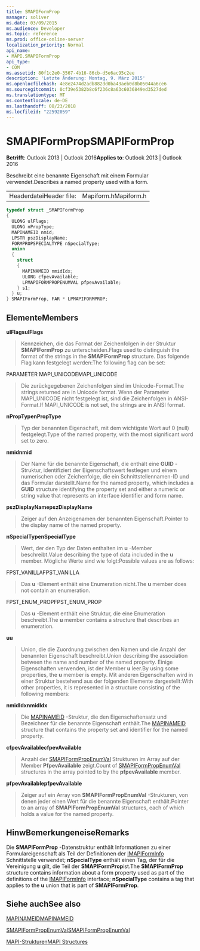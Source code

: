 ```yaml
---
title: SMAPIFormProp
manager: soliver
ms.date: 03/09/2015
ms.audience: Developer
ms.topic: reference
ms.prod: office-online-server
localization_priority: Normal
api_name:
- MAPI.SMAPIFormProp
api_type:
- COM
ms.assetid: 80f1c2e0-3567-4b16-86cb-d5e6ac95c2ee
description: 'Letzte Änderung: Montag, 9. März 2015'
ms.openlocfilehash: 4e8e2474d2adb882dd0ba43aeb0d8b05044a6ce6
ms.sourcegitcommit: 0cf39e5382b8c6f236c8a63c6036849ed3527ded
ms.translationtype: MT
ms.contentlocale: de-DE
ms.lasthandoff: 08/23/2018
ms.locfileid: "22592059"
---
```

# <a name="smapiformprop"></a><span data-ttu-id="9050e-103">SMAPIFormProp</span><span class="sxs-lookup"><span data-stu-id="9050e-103">SMAPIFormProp</span></span>

  
  
<span data-ttu-id="9050e-104">**Betrifft**: Outlook 2013 | Outlook 2016</span><span class="sxs-lookup"><span data-stu-id="9050e-104">**Applies to**: Outlook 2013 | Outlook 2016</span></span> 
  
<span data-ttu-id="9050e-105">Beschreibt eine benannte Eigenschaft mit einem Formular verwendet.</span><span class="sxs-lookup"><span data-stu-id="9050e-105">Describes a named property used with a form.</span></span> 
  
|||
|:-----|:-----|
|<span data-ttu-id="9050e-106">Headerdatei</span><span class="sxs-lookup"><span data-stu-id="9050e-106">Header file:</span></span>  <br/> |<span data-ttu-id="9050e-107">Mapiform.h</span><span class="sxs-lookup"><span data-stu-id="9050e-107">Mapiform.h</span></span>  <br/> |
   
```cpp
typedef struct _SMAPIFormProp
{
  ULONG ulFlags;
  ULONG nPropType;
  MAPINAMEID nmid;
  LPSTR pszDisplayName;
  FORMPROPSPECIALTYPE nSpecialType;
  union
  {
    struct
    {
      MAPINAMEID nmidIdx;
      ULONG cfpevAvailable;
      LPMAPIFORMPROPENUMVAL pfpevAvailable;
    } s1;
  } u;
} SMAPIFormProp, FAR * LPMAPIFORMPROP;

```

## <a name="members"></a><span data-ttu-id="9050e-108">Elemente</span><span class="sxs-lookup"><span data-stu-id="9050e-108">Members</span></span>

 <span data-ttu-id="9050e-109">**ulFlags**</span><span class="sxs-lookup"><span data-stu-id="9050e-109">**ulFlags**</span></span>
  
> <span data-ttu-id="9050e-110">Kennzeichen, die das Format der Zeichenfolgen in der Struktur **SMAPIFormProp** zu unterscheiden.</span><span class="sxs-lookup"><span data-stu-id="9050e-110">Flags used to distinguish the format of the strings in the **SMAPIFormProp** structure.</span></span> <span data-ttu-id="9050e-111">Das folgende Flag kann festgelegt werden:</span><span class="sxs-lookup"><span data-stu-id="9050e-111">The following flag can be set:</span></span> 
    
<span data-ttu-id="9050e-112">PARAMETER MAPI_UNICODE</span><span class="sxs-lookup"><span data-stu-id="9050e-112">MAPI_UNICODE</span></span> 
  
> <span data-ttu-id="9050e-113">Die zurückgegebenen Zeichenfolgen sind im Unicode-Format.</span><span class="sxs-lookup"><span data-stu-id="9050e-113">The strings returned are in Unicode format.</span></span> <span data-ttu-id="9050e-114">Wenn der Parameter MAPI_UNICODE nicht festgelegt ist, sind die Zeichenfolgen in ANSI-Format.</span><span class="sxs-lookup"><span data-stu-id="9050e-114">If MAPI_UNICODE is not set, the strings are in ANSI format.</span></span>
    
 <span data-ttu-id="9050e-115">**nPropType**</span><span class="sxs-lookup"><span data-stu-id="9050e-115">**nPropType**</span></span>
  
> <span data-ttu-id="9050e-116">Typ der benannten Eigenschaft, mit dem wichtigste Wort auf 0 (null) festgelegt.</span><span class="sxs-lookup"><span data-stu-id="9050e-116">Type of the named property, with the most significant word set to zero.</span></span> 
    
 <span data-ttu-id="9050e-117">**nmid**</span><span class="sxs-lookup"><span data-stu-id="9050e-117">**nmid**</span></span>
  
> <span data-ttu-id="9050e-118">Der Name für die benannte Eigenschaft, die enthält eine **GUID** -Struktur, identifiziert der Eigenschaftswert festlegen und einem numerischen oder Zeichenfolge, die ein Schnittstellennamen-ID und das Formular darstellt.</span><span class="sxs-lookup"><span data-stu-id="9050e-118">Name for the named property, which includes a **GUID** structure identifying the property set and either a numeric or string value that represents an interface identifier and form name.</span></span> 
    
 <span data-ttu-id="9050e-119">**pszDisplayName**</span><span class="sxs-lookup"><span data-stu-id="9050e-119">**pszDisplayName**</span></span>
  
> <span data-ttu-id="9050e-120">Zeiger auf den Anzeigenamen der benannten Eigenschaft.</span><span class="sxs-lookup"><span data-stu-id="9050e-120">Pointer to the display name of the named property.</span></span>
    
 <span data-ttu-id="9050e-121">**nSpecialType**</span><span class="sxs-lookup"><span data-stu-id="9050e-121">**nSpecialType**</span></span>
  
> <span data-ttu-id="9050e-122">Wert, der den Typ der Daten enthalten im **u** -Member beschreibt.</span><span class="sxs-lookup"><span data-stu-id="9050e-122">Value describing the type of data included in the **u** member.</span></span> <span data-ttu-id="9050e-123">Mögliche Werte sind wie folgt:</span><span class="sxs-lookup"><span data-stu-id="9050e-123">Possible values are as follows:</span></span> 
    
<span data-ttu-id="9050e-124">FPST_VANILLA</span><span class="sxs-lookup"><span data-stu-id="9050e-124">FPST_VANILLA</span></span> 
  
> <span data-ttu-id="9050e-125">Das **u** -Element enthält eine Enumeration nicht.</span><span class="sxs-lookup"><span data-stu-id="9050e-125">The **u** member does not contain an enumeration.</span></span> 
    
<span data-ttu-id="9050e-126">FPST_ENUM_PROP</span><span class="sxs-lookup"><span data-stu-id="9050e-126">FPST_ENUM_PROP</span></span> 
  
> <span data-ttu-id="9050e-127">Das **u** -Element enthält eine Struktur, die eine Enumeration beschreibt.</span><span class="sxs-lookup"><span data-stu-id="9050e-127">The **u** member contains a structure that describes an enumeration.</span></span> 
    
 <span data-ttu-id="9050e-128">**u**</span><span class="sxs-lookup"><span data-stu-id="9050e-128">**u**</span></span>
  
> <span data-ttu-id="9050e-129">Union, die die Zuordnung zwischen den Namen und die Anzahl der benannten Eigenschaft beschreibt.</span><span class="sxs-lookup"><span data-stu-id="9050e-129">Union describing the association between the name and number of the named property.</span></span> <span data-ttu-id="9050e-130">Einige Eigenschaften verwenden, ist der Member **u** leer.</span><span class="sxs-lookup"><span data-stu-id="9050e-130">By using some properties, the **u** member is empty.</span></span> <span data-ttu-id="9050e-131">Mit anderen Eigenschaften wird in einer Struktur bestehend aus der folgenden Elemente dargestellt:</span><span class="sxs-lookup"><span data-stu-id="9050e-131">With other properties, it is represented in a structure consisting of the following members:</span></span> 
    
 <span data-ttu-id="9050e-132">**nmidIdx**</span><span class="sxs-lookup"><span data-stu-id="9050e-132">**nmidIdx**</span></span>
  
> <span data-ttu-id="9050e-133">Die [MAPINAMEID](mapinameid.md) -Struktur, die den Eigenschaftensatz und Bezeichner für die benannte Eigenschaft enthält.</span><span class="sxs-lookup"><span data-stu-id="9050e-133">The [MAPINAMEID](mapinameid.md) structure that contains the property set and identifier for the named property.</span></span> 
    
 <span data-ttu-id="9050e-134">**cfpevAvailable**</span><span class="sxs-lookup"><span data-stu-id="9050e-134">**cfpevAvailable**</span></span>
  
> <span data-ttu-id="9050e-135">Anzahl der [SMAPIFormPropEnumVal](smapiformpropenumval.md) Strukturen im Array auf der Member **PfpevAvailable** zeigt.</span><span class="sxs-lookup"><span data-stu-id="9050e-135">Count of [SMAPIFormPropEnumVal](smapiformpropenumval.md) structures in the array pointed to by the **pfpevAvailable** member.</span></span> 
    
 <span data-ttu-id="9050e-136">**pfpevAvailable**</span><span class="sxs-lookup"><span data-stu-id="9050e-136">**pfpevAvailable**</span></span>
  
> <span data-ttu-id="9050e-137">Zeiger auf ein Array von **SMAPIFormPropEnumVal** -Strukturen, von denen jeder einen Wert für die benannte Eigenschaft enthält.</span><span class="sxs-lookup"><span data-stu-id="9050e-137">Pointer to an array of **SMAPIFormPropEnumVal** structures, each of which holds a value for the named property.</span></span> 
    
## <a name="remarks"></a><span data-ttu-id="9050e-138">HinwBemerkungeneise</span><span class="sxs-lookup"><span data-stu-id="9050e-138">Remarks</span></span>

<span data-ttu-id="9050e-139">Die **SMAPIFormProp** -Datenstruktur enthält Informationen zu einer Formulareigenschaft als Teil der Definitionen der [IMAPIFormInfo](imapiforminfoimapiprop.md) Schnittstelle verwendet; **nSpecialType** enthält einen Tag, der für die Vereinigung **u** gilt, die Teil der **SMAPIFormProp**ist.</span><span class="sxs-lookup"><span data-stu-id="9050e-139">The **SMAPIFormProp** structure contains information about a form property used as part of the definitions of the [IMAPIFormInfo](imapiforminfoimapiprop.md) interface; **nSpecialType** contains a tag that applies to the **u** union that is part of **SMAPIFormProp**.</span></span>
  
## <a name="see-also"></a><span data-ttu-id="9050e-140">Siehe auch</span><span class="sxs-lookup"><span data-stu-id="9050e-140">See also</span></span>



[<span data-ttu-id="9050e-141">MAPINAMEID</span><span class="sxs-lookup"><span data-stu-id="9050e-141">MAPINAMEID</span></span>](mapinameid.md)
  
[<span data-ttu-id="9050e-142">SMAPIFormPropEnumVal</span><span class="sxs-lookup"><span data-stu-id="9050e-142">SMAPIFormPropEnumVal</span></span>](smapiformpropenumval.md)


[<span data-ttu-id="9050e-143">MAPI-Strukturen</span><span class="sxs-lookup"><span data-stu-id="9050e-143">MAPI Structures</span></span>](mapi-structures.md)

